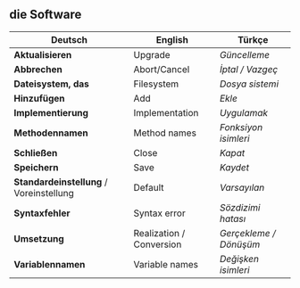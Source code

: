 ## die Software

Deutsch | English | Türkçe
--- | --- | ---
**Aktualisieren** | Upgrade | _Güncelleme_
**Abbrechen** | Abort/Cancel | _İptal / Vazgeç_
**Dateisystem, das** | Filesystem | _Dosya sistemi_
**Hinzufügen** | Add | _Ekle_
**Implementierung** | Implementation | _Uygulamak_
**Methodennamen** | Method names | _Fonksiyon isimleri_
**Schließen** | Close | _Kapat_
**Speichern** | Save | _Kaydet_
**Standardeinstellung** / Voreinstellung | Default | _Varsayılan_
**Syntaxfehler** | Syntax error | _Sözdizimi hatası_
**Umsetzung** | Realization / Conversion | _Gerçekleme / Dönüşüm_
**Variablennamen** | Variable names | _Değişken isimleri_

